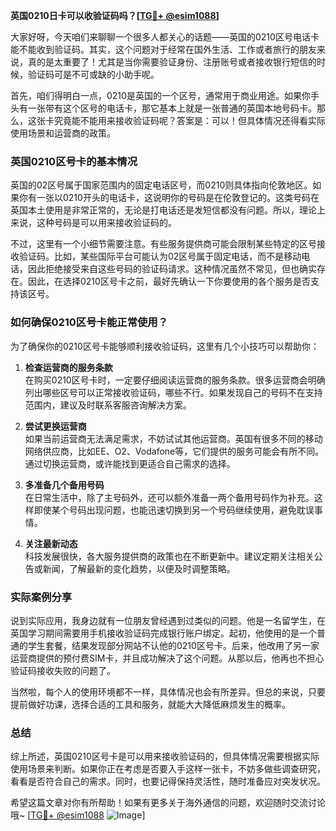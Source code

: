 **英国0210日卡可以收验证码吗？[[TG💪+ @esim1088](https://t.me/s/esim1088)]**

大家好呀，今天咱们来聊聊一个很多人都关心的话题——英国的0210区号电话卡能不能收到验证码。其实，这个问题对于经常在国外生活、工作或者旅行的朋友来说，真的是太重要了！尤其是当你需要验证身份、注册账号或者接收银行短信的时候，验证码可是不可或缺的小助手呢。

首先，咱们得明白一点，0210是英国的一个区号，通常用于商业用途。如果你手头有一张带有这个区号的电话卡，那它基本上就是一张普通的英国本地号码卡。那么，这张卡究竟能不能用来接收验证码呢？答案是：可以！但具体情况还得看实际使用场景和运营商的政策。

### 英国0210区号卡的基本情况

英国的02区号属于国家范围内的固定电话区号，而0210则具体指向伦敦地区。如果你有一张以0210开头的电话卡，这说明你的号码是在伦敦登记的。这类号码在英国本土使用是非常正常的，无论是打电话还是发短信都没有问题。所以，理论上来说，这种号码是可以用来接收验证码的。

不过，这里有一个小细节需要注意。有些服务提供商可能会限制某些特定的区号接收验证码。比如，某些国际平台可能认为02区号属于固定电话，而不是移动电话，因此拒绝接受来自这些号码的验证码请求。这种情况虽然不常见，但也确实存在。因此，在选择0210区号卡之前，最好先确认一下你要使用的各个服务是否支持该区号。

### 如何确保0210区号卡能正常使用？

为了确保你的0210区号卡能够顺利接收验证码，这里有几个小技巧可以帮助你：

1. **检查运营商的服务条款**  
   在购买0210区号卡时，一定要仔细阅读运营商的服务条款。很多运营商会明确列出哪些区号可以正常接收验证码，哪些不行。如果发现自己的号码不在支持范围内，建议及时联系客服咨询解决方案。

2. **尝试更换运营商**  
   如果当前运营商无法满足需求，不妨试试其他运营商。英国有很多不同的移动网络供应商，比如EE、O2、Vodafone等，它们提供的服务可能会有所不同。通过切换运营商，或许能找到更适合自己需求的选择。

3. **多准备几个备用号码**  
   在日常生活中，除了主号码外，还可以额外准备一两个备用号码作为补充。这样即使某个号码出现问题，也能迅速切换到另一个号码继续使用，避免耽误事情。

4. **关注最新动态**  
   科技发展很快，各大服务提供商的政策也在不断更新中。建议定期关注相关公告或新闻，了解最新的变化趋势，以便及时调整策略。

### 实际案例分享

说到实际应用，我身边就有一位朋友曾经遇到过类似的问题。他是一名留学生，在英国学习期间需要用手机接收验证码完成银行账户绑定。起初，他使用的是一个普通的学生套餐，结果发现部分网站不认他的0210区号卡。后来，他改用了另一家运营商提供的预付费SIM卡，并且成功解决了这个问题。从那以后，他再也不担心验证码接收失败的问题了。

当然啦，每个人的使用环境都不一样，具体情况也会有所差异。但总的来说，只要提前做好功课，选择合适的工具和服务，就能大大降低麻烦发生的概率。

### 总结

综上所述，英国0210区号卡是可以用来接收验证码的，但具体情况需要根据实际使用场景来判断。如果你正在考虑是否要入手这样一张卡，不妨多做些调查研究，看看是否符合自己的需求。同时，也要记得保持灵活性，随时准备应对突发状况。

希望这篇文章对你有所帮助！如果有更多关于海外通信的问题，欢迎随时交流讨论哦~ [[TG💪+ @esim1088](https://t.me/s/esim1088) ![Image](https://i.postimg.cc/4NQfJmqS/Snipaste-2025-05-13-00-14-12.png)]